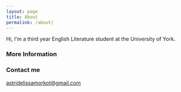 ```yaml
---
layout: page
title: About
permalink: /about/
---
```


Hi, I'm a third year English Literature student at the University of York.

### More Information



### Contact me

[astridelissamorkot@gmail.com](mailto:astridelissamorkot@gmail.com)
